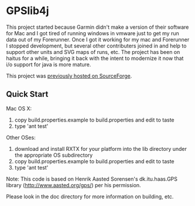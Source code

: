 
# GPSlib4j

This project started because Garmin didn't make a version of their software for Mac and I got tired of running windows in vmware just to get my run data out of my Forerunner.   Once I got it working for my mac and Forerunner I stopped development, but several other contributers joined in and help to support other units and SVG maps of runs, etc.  The project has been on haitus for a while, bringing it back with the intent to modernize it now that i/o support for java is more mature.

This project was [previously hosted on SourceForge](https://sourceforge.net/projects/gpslib4j/).

## Quick Start

Mac OS X: 

1. copy build.properties.example to build.properties and edit to taste
1. type 'ant test'


Other OSes:  

1. download and install RXTX for your platform into the lib directory under the appropriate OS subdirectory
1. copy build.properties.example to build.properties and edit to taste
1. type 'ant test'


Note: This code is based on Henrik Aasted Sorensen's dk.itu.haas.GPS library (http://www.aasted.org/gps/) per his permission. 

Please look in the doc directory for more information on building, etc.

